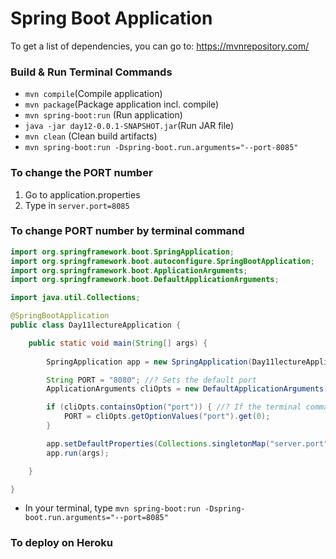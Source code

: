 # Spring Boot Application

To get a list of dependencies, you can go to: https://mvnrepository.com/ 

### Build & Run Terminal Commands
- ``` mvn compile ```(Compile application)
- ``` mvn package ```(Package application incl. compile)
- ``` mvn spring-boot:run ``` (Run application)
- ``` java -jar day12-0.0.1-SNAPSHOT.jar ```(Run JAR file)
- ``` mvn clean ``` (Clean build artifacts)
- ``` mvn spring-boot:run -Dspring-boot.run.arguments="--port-8085" ```

### To change the PORT number 
1. Go to application.properties
2. Type in ``` server.port=8085 ```

### To change PORT number by terminal command

``` java
import org.springframework.boot.SpringApplication;
import org.springframework.boot.autoconfigure.SpringBootApplication;
import org.springframework.boot.ApplicationArguments;
import org.springframework.boot.DefaultApplicationArguments;

import java.util.Collections;

@SpringBootApplication
public class Day11lectureApplication {

	public static void main(String[] args) {
        
		SpringApplication app = new SpringApplication(Day11lectureApplication.class); //? Creates a new variable called app that starts the Springboot application

		String PORT = "8080"; //? Sets the default port
		ApplicationArguments cliOpts = new DefaultApplicationArguments(args);

		if (cliOpts.containsOption("port")) { //? If the terminal command contains port, get the value after the string "port" and change the default port to that value
			PORT = cliOpts.getOptionValues("port").get(0);
		}

		app.setDefaultProperties(Collections.singletonMap("server.port", PORT));
		app.run(args);

	}

}

```

- In your terminal, type ``` mvn spring-boot:run -Dspring-boot.run.arguments="--port=8085" ```


### To deploy on Heroku
